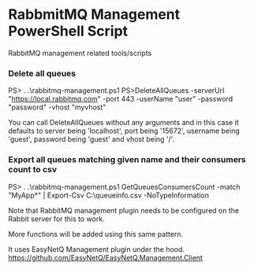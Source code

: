 # RabbmitMQ Management PowerShell Script
RabbitMQ management related tools/scripts

### Delete all queues
PS> . .\rabbitmq-management.ps1
PS>DeleteAllQueues -serverUrl "https://local.rabbitmq.com" -port 443 -userName "user" -password "password" -vhost "myvhost"

You can call DeleteAllQueues without any arguments and in this case it defaults to server being 'localhost', port being '15672', username being 'guest', password being 'guest' and vhost being '/'.

### Export all queues matching given name and their consumers count to csv
PS> . .\rabbitmq-management.ps1
GetQueuesConsumersCount -match "MyApp*" |  Export-Csv C:\queueinfo.csv -NoTypeInformation

Note that RabbitMQ management plugin needs to be configured on the Rabbit server for this to work. 

More functions will be added using this same pattern.

It uses EasyNetQ Management plugin under the hood.
https://github.com/EasyNetQ/EasyNetQ.Management.Client

